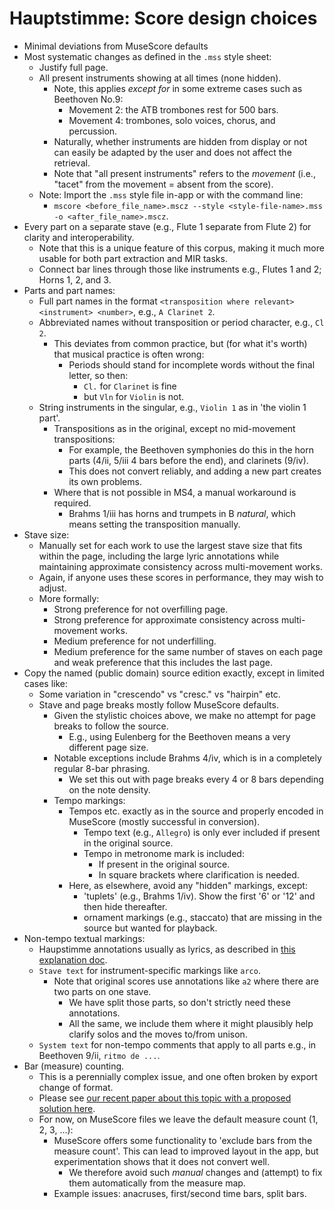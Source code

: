 # Hauptstimme: Score design choices

- Minimal deviations from MuseScore defaults
- Most systematic changes as defined in the `.mss` style sheet:
  - Justify full page.
  - All present instruments showing at all times (none hidden).
    - Note, this applies _except for_ in some extreme cases such as Beethoven No.9:
      - Movement 2: the ATB trombones rest for 500 bars.
      - Movement 4: trombones, solo voices, chorus, and percussion.
    - Naturally, whether instruments are hidden from display or not can easily be adapted by the user and does not affect the retrieval.
    - Note that "all present instruments" refers to the _movement_ (i.e., "tacet" from the movement = absent from the score).
  - Note: Import the `.mss` style file in-app or with the command line:
    - `mscore <before_file_name>.mscz --style <style-file-name>.mss -o <after_file_name>.mscz`.
- Every part on a separate stave (e.g., Flute 1 separate from Flute 2) for clarity and interoperability.
  - Note that this is a unique feature of this corpus, making it much more usable for both part extraction and MIR tasks.  
  - Connect bar lines through those like instruments e.g., Flutes 1 and 2; Horns 1, 2, and 3.
- Parts and part names:
  - Full part names in the format `<transposition where relevant> <instrument> <number>`, e.g., `A Clarinet 2`.
  - Abbreviated names without transposition or period character, e.g., `Cl 2`.
    - This deviates from common practice, but (for what it's worth) that musical practice is often wrong:
      - Periods should stand for incomplete words without the final letter, so then:
        - `Cl.` for `Clarinet` is fine
        - but `Vln` for `Violin` is not.
  - String instruments in the singular, e.g., `Violin 1` as in 'the violin 1 part'.
    - Transpositions as in the original, except no mid-movement transpositions:
      - For example, the Beethoven symphonies do this in the horn parts (4/ii, 5/iii 4 bars before the end), and clarinets (9/iv).
      - This does not convert reliably, and adding a new part creates its own problems.
    - Where that is not possible in MS4, a manual workaround is required.
      - Brahms 1/iii has horns and trumpets in B _natural_, which means setting the transposition manually.
- Stave size:
  - Manually set for each work to use the largest stave size that fits within the page, including the large lyric annotations while maintaining approximate consistency across multi-movement works.
  - Again, if anyone uses these scores in performance, they may wish to adjust. 
  - More formally:
    - Strong preference for not overfilling page.
    - Strong preference for approximate consistency across multi-movement works.
    - Medium preference for not underfilling.
    - Medium preference for the same number of staves on each page and weak preference that this includes the last page.
- Copy the named (public domain) source edition exactly, except in limited cases like:
  - Some variation in "crescendo" vs "cresc." vs "hairpin" etc.
  - Stave and page breaks mostly follow MuseScore defaults.
    - Given the stylistic choices above, we make no attempt for page breaks to follow the source.
      - E.g., using Eulenberg for the Beethoven means a very different page size.
    - Notable exceptions include Brahms 4/iv, which is in a completely regular 8-bar phrasing.
      - We set this out with page breaks every 4 or 8 bars depending on the note density.
    - Tempo markings:
      - Tempos etc. exactly as in the source and properly encoded in MuseScore (mostly successful in conversion).
        - Tempo text (e.g., `Allegro`) is only ever included if present in the original source.
        - Tempo in metronome mark is included:
          - If present in the original source.
          - In square brackets where clarification is needed.
      - Here, as elsewhere, avoid any "hidden" markings, except:
        - 'tuplets' (e.g., Brahms 1/iv). Show the first '6' or '12' and then hide thereafter.
        - ornament markings (e.g., staccato) that are missing in the source but wanted for playback.
- Non-tempo textual markings:
  - Haupstimme annotations usually as lyrics, as described in [this explanation doc](./annotation.md).
  - `Stave text` for instrument-specific markings like `arco`.
    - Note that original scores use annotations like `a2` where there are two parts on one stave.
      - We have split those parts, so don't strictly need these annotations.
      - All the same, we include them where it might plausibly help clarify solos and the moves to/from unison.
  - `System text` for non-tempo comments that apply to all parts e.g., in Beethoven 9/ii, `ritmo de ...`.
- Bar (measure) counting. 
  - This is a perennially complex issue, and one often broken by export change of format.
  - Please see [our recent paper about this topic with a proposed solution here](https://dl.acm.org/doi/10.1145/3625135.3625136). 
  - For now, on MuseScore files we leave the default measure count (1, 2, 3, ...):
    - MuseScore offers some functionality to 'exclude bars from the measure count'. This can lead to improved layout in the app, but experimentation shows that it does not convert well.
      - We therefore avoid such _manual_ changes and (attempt) to fix them automatically from the measure map.
    - Example issues: anacruses, first/second time bars, split bars.
